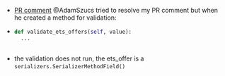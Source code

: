 - [PR comment](https://gitlab.vertis.com:8443/vertis/mv2/-/merge_requests/312#note_13229) @AdamSzucs tried to resolve my PR comment but when he created a method for validation:
- ```python
  def validate_ets_offers(self, value):
  	...
      
  ```
- the validation does not run, the ets_offer is a `serializers.SerializerMethodField()`